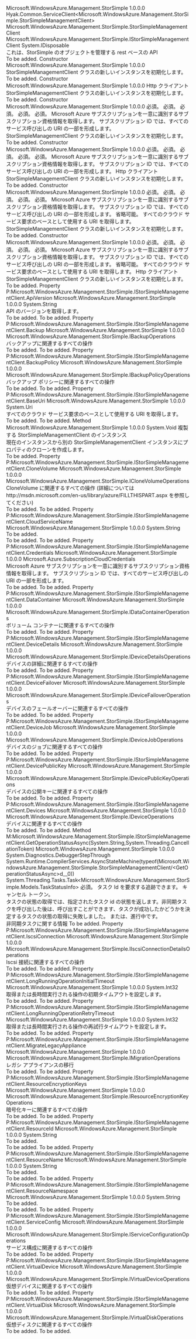 <Type Name="StorSimpleManagementClient" FullName="Microsoft.WindowsAzure.Management.StorSimple.StorSimpleManagementClient">
  <TypeSignature Language="C#" Value="public class StorSimpleManagementClient : Hyak.Common.ServiceClient&lt;Microsoft.WindowsAzure.Management.StorSimple.StorSimpleManagementClient&gt;, IDisposable, Microsoft.WindowsAzure.Management.StorSimple.IStorSimpleManagementClient" />
  <TypeSignature Language="ILAsm" Value=".class public auto ansi beforefieldinit StorSimpleManagementClient extends Hyak.Common.ServiceClient`1&lt;class Microsoft.WindowsAzure.Management.StorSimple.StorSimpleManagementClient&gt; implements class Microsoft.WindowsAzure.Management.StorSimple.IStorSimpleManagementClient, class System.IDisposable" />
  <TypeSignature Language="DocId" Value="T:Microsoft.WindowsAzure.Management.StorSimple.StorSimpleManagementClient" />
  <TypeSignature Language="VB.NET" Value="Public Class StorSimpleManagementClient&#xA;Inherits ServiceClient(Of StorSimpleManagementClient)&#xA;Implements IDisposable, IStorSimpleManagementClient" />
  <TypeSignature Language="F#" Value="type StorSimpleManagementClient = class&#xA;    inherit ServiceClient&lt;StorSimpleManagementClient&gt;&#xA;    interface IStorSimpleManagementClient&#xA;    interface IDisposable" />
  <AssemblyInfo>
    <AssemblyName>Microsoft.WindowsAzure.Management.StorSimple</AssemblyName>
    <AssemblyVersion>1.0.0.0</AssemblyVersion>
  </AssemblyInfo>
  <Base>
    <BaseTypeName>Hyak.Common.ServiceClient&lt;Microsoft.WindowsAzure.Management.StorSimple.StorSimpleManagementClient&gt;</BaseTypeName>
    <BaseTypeArguments>
      <BaseTypeArgument TypeParamName="!0">Microsoft.WindowsAzure.Management.StorSimple.StorSimpleManagementClient</BaseTypeArgument>
    </BaseTypeArguments>
  </Base>
  <Interfaces>
    <Interface>
      <InterfaceName>Microsoft.WindowsAzure.Management.StorSimple.IStorSimpleManagementClient</InterfaceName>
    </Interface>
    <Interface>
      <InterfaceName>System.IDisposable</InterfaceName>
    </Interface>
  </Interfaces>
  <Docs>
    <summary>
            これは、StorSimple のオブジェクトを管理する rest ベースの API
            </summary>
    <remarks>To be added.</remarks>
  </Docs>
  <Members>
    <Member MemberName=".ctor">
      <MemberSignature Language="C#" Value="public StorSimpleManagementClient ();" />
      <MemberSignature Language="ILAsm" Value=".method public hidebysig specialname rtspecialname instance void .ctor() cil managed" />
      <MemberSignature Language="DocId" Value="M:Microsoft.WindowsAzure.Management.StorSimple.StorSimpleManagementClient.#ctor" />
      <MemberSignature Language="VB.NET" Value="Public Sub New ()" />
      <MemberType>Constructor</MemberType>
      <AssemblyInfo>
        <AssemblyName>Microsoft.WindowsAzure.Management.StorSimple</AssemblyName>
        <AssemblyVersion>1.0.0.0</AssemblyVersion>
      </AssemblyInfo>
      <Parameters />
      <Docs>
        <summary>
            StorSimpleManagementClient クラスの新しいインスタンスを初期化します。
            </summary>
        <remarks>To be added.</remarks>
      </Docs>
    </Member>
    <Member MemberName=".ctor">
      <MemberSignature Language="C#" Value="public StorSimpleManagementClient (System.Net.Http.HttpClient httpClient);" />
      <MemberSignature Language="ILAsm" Value=".method public hidebysig specialname rtspecialname instance void .ctor(class System.Net.Http.HttpClient httpClient) cil managed" />
      <MemberSignature Language="DocId" Value="M:Microsoft.WindowsAzure.Management.StorSimple.StorSimpleManagementClient.#ctor(System.Net.Http.HttpClient)" />
      <MemberSignature Language="F#" Value="new Microsoft.WindowsAzure.Management.StorSimple.StorSimpleManagementClient : System.Net.Http.HttpClient -&gt; Microsoft.WindowsAzure.Management.StorSimple.StorSimpleManagementClient" Usage="new Microsoft.WindowsAzure.Management.StorSimple.StorSimpleManagementClient httpClient" />
      <MemberType>Constructor</MemberType>
      <AssemblyInfo>
        <AssemblyName>Microsoft.WindowsAzure.Management.StorSimple</AssemblyName>
        <AssemblyVersion>1.0.0.0</AssemblyVersion>
      </AssemblyInfo>
      <Parameters>
        <Parameter Name="httpClient" Type="System.Net.Http.HttpClient" />
      </Parameters>
      <Docs>
        <param name="httpClient">
            Http クライアント
            </param>
        <summary>
            StorSimpleManagementClient クラスの新しいインスタンスを初期化します。
            </summary>
        <remarks>To be added.</remarks>
      </Docs>
    </Member>
    <Member MemberName=".ctor">
      <MemberSignature Language="C#" Value="public StorSimpleManagementClient (string cloudServiceName, string resourceName, string resourceId, string resourceNamespace, Microsoft.Azure.SubscriptionCloudCredentials credentials);" />
      <MemberSignature Language="ILAsm" Value=".method public hidebysig specialname rtspecialname instance void .ctor(string cloudServiceName, string resourceName, string resourceId, string resourceNamespace, class Microsoft.Azure.SubscriptionCloudCredentials credentials) cil managed" />
      <MemberSignature Language="DocId" Value="M:Microsoft.WindowsAzure.Management.StorSimple.StorSimpleManagementClient.#ctor(System.String,System.String,System.String,System.String,Microsoft.Azure.SubscriptionCloudCredentials)" />
      <MemberSignature Language="VB.NET" Value="Public Sub New (cloudServiceName As String, resourceName As String, resourceId As String, resourceNamespace As String, credentials As SubscriptionCloudCredentials)" />
      <MemberSignature Language="F#" Value="new Microsoft.WindowsAzure.Management.StorSimple.StorSimpleManagementClient : string * string * string * string * Microsoft.Azure.SubscriptionCloudCredentials -&gt; Microsoft.WindowsAzure.Management.StorSimple.StorSimpleManagementClient" Usage="new Microsoft.WindowsAzure.Management.StorSimple.StorSimpleManagementClient (cloudServiceName, resourceName, resourceId, resourceNamespace, credentials)" />
      <MemberType>Constructor</MemberType>
      <AssemblyInfo>
        <AssemblyName>Microsoft.WindowsAzure.Management.StorSimple</AssemblyName>
        <AssemblyVersion>1.0.0.0</AssemblyVersion>
      </AssemblyInfo>
      <Parameters>
        <Parameter Name="cloudServiceName" Type="System.String" />
        <Parameter Name="resourceName" Type="System.String" />
        <Parameter Name="resourceId" Type="System.String" />
        <Parameter Name="resourceNamespace" Type="System.String" />
        <Parameter Name="credentials" Type="Microsoft.Azure.SubscriptionCloudCredentials" />
      </Parameters>
      <Docs>
        <param name="cloudServiceName">
            必須。
            </param>
        <param name="resourceName">
            必須。
            </param>
        <param name="resourceId">
            必須。
            </param>
        <param name="resourceNamespace">
            必須。
            </param>
        <param name="credentials">
            必須。 Microsoft Azure サブスクリプションを一意に識別するサブスクリプション資格情報を取得します。 サブスクリプション ID では、すべてのサービス呼び出しの URI の一部を形成します。
            </param>
        <summary>
            StorSimpleManagementClient クラスの新しいインスタンスを初期化します。
            </summary>
        <remarks>To be added.</remarks>
      </Docs>
    </Member>
    <Member MemberName=".ctor">
      <MemberSignature Language="C#" Value="public StorSimpleManagementClient (string cloudServiceName, string resourceName, string resourceId, string resourceNamespace, Microsoft.Azure.SubscriptionCloudCredentials credentials, System.Net.Http.HttpClient httpClient);" />
      <MemberSignature Language="ILAsm" Value=".method public hidebysig specialname rtspecialname instance void .ctor(string cloudServiceName, string resourceName, string resourceId, string resourceNamespace, class Microsoft.Azure.SubscriptionCloudCredentials credentials, class System.Net.Http.HttpClient httpClient) cil managed" />
      <MemberSignature Language="DocId" Value="M:Microsoft.WindowsAzure.Management.StorSimple.StorSimpleManagementClient.#ctor(System.String,System.String,System.String,System.String,Microsoft.Azure.SubscriptionCloudCredentials,System.Net.Http.HttpClient)" />
      <MemberSignature Language="F#" Value="new Microsoft.WindowsAzure.Management.StorSimple.StorSimpleManagementClient : string * string * string * string * Microsoft.Azure.SubscriptionCloudCredentials * System.Net.Http.HttpClient -&gt; Microsoft.WindowsAzure.Management.StorSimple.StorSimpleManagementClient" Usage="new Microsoft.WindowsAzure.Management.StorSimple.StorSimpleManagementClient (cloudServiceName, resourceName, resourceId, resourceNamespace, credentials, httpClient)" />
      <MemberType>Constructor</MemberType>
      <AssemblyInfo>
        <AssemblyName>Microsoft.WindowsAzure.Management.StorSimple</AssemblyName>
        <AssemblyVersion>1.0.0.0</AssemblyVersion>
      </AssemblyInfo>
      <Parameters>
        <Parameter Name="cloudServiceName" Type="System.String" />
        <Parameter Name="resourceName" Type="System.String" />
        <Parameter Name="resourceId" Type="System.String" />
        <Parameter Name="resourceNamespace" Type="System.String" />
        <Parameter Name="credentials" Type="Microsoft.Azure.SubscriptionCloudCredentials" />
        <Parameter Name="httpClient" Type="System.Net.Http.HttpClient" />
      </Parameters>
      <Docs>
        <param name="cloudServiceName">
            必須。
            </param>
        <param name="resourceName">
            必須。
            </param>
        <param name="resourceId">
            必須。
            </param>
        <param name="resourceNamespace">
            必須。
            </param>
        <param name="credentials">
            必須。 Microsoft Azure サブスクリプションを一意に識別するサブスクリプション資格情報を取得します。 サブスクリプション ID では、すべてのサービス呼び出しの URI の一部を形成します。
            </param>
        <param name="httpClient">
            Http クライアント
            </param>
        <summary>
            StorSimpleManagementClient クラスの新しいインスタンスを初期化します。
            </summary>
        <remarks>To be added.</remarks>
      </Docs>
    </Member>
    <Member MemberName=".ctor">
      <MemberSignature Language="C#" Value="public StorSimpleManagementClient (string cloudServiceName, string resourceName, string resourceId, string resourceNamespace, Microsoft.Azure.SubscriptionCloudCredentials credentials, Uri baseUri);" />
      <MemberSignature Language="ILAsm" Value=".method public hidebysig specialname rtspecialname instance void .ctor(string cloudServiceName, string resourceName, string resourceId, string resourceNamespace, class Microsoft.Azure.SubscriptionCloudCredentials credentials, class System.Uri baseUri) cil managed" />
      <MemberSignature Language="DocId" Value="M:Microsoft.WindowsAzure.Management.StorSimple.StorSimpleManagementClient.#ctor(System.String,System.String,System.String,System.String,Microsoft.Azure.SubscriptionCloudCredentials,System.Uri)" />
      <MemberSignature Language="VB.NET" Value="Public Sub New (cloudServiceName As String, resourceName As String, resourceId As String, resourceNamespace As String, credentials As SubscriptionCloudCredentials, baseUri As Uri)" />
      <MemberSignature Language="F#" Value="new Microsoft.WindowsAzure.Management.StorSimple.StorSimpleManagementClient : string * string * string * string * Microsoft.Azure.SubscriptionCloudCredentials * Uri -&gt; Microsoft.WindowsAzure.Management.StorSimple.StorSimpleManagementClient" Usage="new Microsoft.WindowsAzure.Management.StorSimple.StorSimpleManagementClient (cloudServiceName, resourceName, resourceId, resourceNamespace, credentials, baseUri)" />
      <MemberType>Constructor</MemberType>
      <AssemblyInfo>
        <AssemblyName>Microsoft.WindowsAzure.Management.StorSimple</AssemblyName>
        <AssemblyVersion>1.0.0.0</AssemblyVersion>
      </AssemblyInfo>
      <Parameters>
        <Parameter Name="cloudServiceName" Type="System.String" />
        <Parameter Name="resourceName" Type="System.String" />
        <Parameter Name="resourceId" Type="System.String" />
        <Parameter Name="resourceNamespace" Type="System.String" />
        <Parameter Name="credentials" Type="Microsoft.Azure.SubscriptionCloudCredentials" />
        <Parameter Name="baseUri" Type="System.Uri" />
      </Parameters>
      <Docs>
        <param name="cloudServiceName">
            必須。
            </param>
        <param name="resourceName">
            必須。
            </param>
        <param name="resourceId">
            必須。
            </param>
        <param name="resourceNamespace">
            必須。
            </param>
        <param name="credentials">
            必須。 Microsoft Azure サブスクリプションを一意に識別するサブスクリプション資格情報を取得します。 サブスクリプション ID では、すべてのサービス呼び出しの URI の一部を形成します。
            </param>
        <param name="baseUri">
            省略可能。 すべてのクラウド サービス要求のベースとして使用する URI を取得します。
            </param>
        <summary>
            StorSimpleManagementClient クラスの新しいインスタンスを初期化します。
            </summary>
        <remarks>To be added.</remarks>
      </Docs>
    </Member>
    <Member MemberName=".ctor">
      <MemberSignature Language="C#" Value="public StorSimpleManagementClient (string cloudServiceName, string resourceName, string resourceId, string resourceNamespace, Microsoft.Azure.SubscriptionCloudCredentials credentials, Uri baseUri, System.Net.Http.HttpClient httpClient);" />
      <MemberSignature Language="ILAsm" Value=".method public hidebysig specialname rtspecialname instance void .ctor(string cloudServiceName, string resourceName, string resourceId, string resourceNamespace, class Microsoft.Azure.SubscriptionCloudCredentials credentials, class System.Uri baseUri, class System.Net.Http.HttpClient httpClient) cil managed" />
      <MemberSignature Language="DocId" Value="M:Microsoft.WindowsAzure.Management.StorSimple.StorSimpleManagementClient.#ctor(System.String,System.String,System.String,System.String,Microsoft.Azure.SubscriptionCloudCredentials,System.Uri,System.Net.Http.HttpClient)" />
      <MemberSignature Language="F#" Value="new Microsoft.WindowsAzure.Management.StorSimple.StorSimpleManagementClient : string * string * string * string * Microsoft.Azure.SubscriptionCloudCredentials * Uri * System.Net.Http.HttpClient -&gt; Microsoft.WindowsAzure.Management.StorSimple.StorSimpleManagementClient" Usage="new Microsoft.WindowsAzure.Management.StorSimple.StorSimpleManagementClient (cloudServiceName, resourceName, resourceId, resourceNamespace, credentials, baseUri, httpClient)" />
      <MemberType>Constructor</MemberType>
      <AssemblyInfo>
        <AssemblyName>Microsoft.WindowsAzure.Management.StorSimple</AssemblyName>
        <AssemblyVersion>1.0.0.0</AssemblyVersion>
      </AssemblyInfo>
      <Parameters>
        <Parameter Name="cloudServiceName" Type="System.String" />
        <Parameter Name="resourceName" Type="System.String" />
        <Parameter Name="resourceId" Type="System.String" />
        <Parameter Name="resourceNamespace" Type="System.String" />
        <Parameter Name="credentials" Type="Microsoft.Azure.SubscriptionCloudCredentials" />
        <Parameter Name="baseUri" Type="System.Uri" />
        <Parameter Name="httpClient" Type="System.Net.Http.HttpClient" />
      </Parameters>
      <Docs>
        <param name="cloudServiceName">
            必須。
            </param>
        <param name="resourceName">
            必須。
            </param>
        <param name="resourceId">
            必須。
            </param>
        <param name="resourceNamespace">
            必須。
            </param>
        <param name="credentials">
            必須。 Microsoft Azure サブスクリプションを一意に識別するサブスクリプション資格情報を取得します。 サブスクリプション ID では、すべてのサービス呼び出しの URI の一部を形成します。
            </param>
        <param name="baseUri">
            省略可能。 すべてのクラウド サービス要求のベースとして使用する URI を取得します。
            </param>
        <param name="httpClient">
            Http クライアント
            </param>
        <summary>
            StorSimpleManagementClient クラスの新しいインスタンスを初期化します。
            </summary>
        <remarks>To be added.</remarks>
      </Docs>
    </Member>
    <Member MemberName="ApiVersion">
      <MemberSignature Language="C#" Value="public string ApiVersion { get; }" />
      <MemberSignature Language="ILAsm" Value=".property instance string ApiVersion" />
      <MemberSignature Language="DocId" Value="P:Microsoft.WindowsAzure.Management.StorSimple.StorSimpleManagementClient.ApiVersion" />
      <MemberSignature Language="VB.NET" Value="Public ReadOnly Property ApiVersion As String" />
      <MemberSignature Language="F#" Value="member this.ApiVersion : string" Usage="Microsoft.WindowsAzure.Management.StorSimple.StorSimpleManagementClient.ApiVersion" />
      <MemberType>Property</MemberType>
      <Implements>
        <InterfaceMember>P:Microsoft.WindowsAzure.Management.StorSimple.IStorSimpleManagementClient.ApiVersion</InterfaceMember>
      </Implements>
      <AssemblyInfo>
        <AssemblyName>Microsoft.WindowsAzure.Management.StorSimple</AssemblyName>
        <AssemblyVersion>1.0.0.0</AssemblyVersion>
      </AssemblyInfo>
      <ReturnValue>
        <ReturnType>System.String</ReturnType>
      </ReturnValue>
      <Docs>
        <summary>
            API のバージョンを取得します。
            </summary>
        <value>To be added.</value>
        <remarks>To be added.</remarks>
      </Docs>
    </Member>
    <Member MemberName="Backup">
      <MemberSignature Language="C#" Value="public virtual Microsoft.WindowsAzure.Management.StorSimple.IBackupOperations Backup { get; }" />
      <MemberSignature Language="ILAsm" Value=".property instance class Microsoft.WindowsAzure.Management.StorSimple.IBackupOperations Backup" />
      <MemberSignature Language="DocId" Value="P:Microsoft.WindowsAzure.Management.StorSimple.StorSimpleManagementClient.Backup" />
      <MemberSignature Language="VB.NET" Value="Public Overridable ReadOnly Property Backup As IBackupOperations" />
      <MemberSignature Language="F#" Value="member this.Backup : Microsoft.WindowsAzure.Management.StorSimple.IBackupOperations" Usage="Microsoft.WindowsAzure.Management.StorSimple.StorSimpleManagementClient.Backup" />
      <MemberType>Property</MemberType>
      <Implements>
        <InterfaceMember>P:Microsoft.WindowsAzure.Management.StorSimple.IStorSimpleManagementClient.Backup</InterfaceMember>
      </Implements>
      <AssemblyInfo>
        <AssemblyName>Microsoft.WindowsAzure.Management.StorSimple</AssemblyName>
        <AssemblyVersion>1.0.0.0</AssemblyVersion>
      </AssemblyInfo>
      <ReturnValue>
        <ReturnType>Microsoft.WindowsAzure.Management.StorSimple.IBackupOperations</ReturnType>
      </ReturnValue>
      <Docs>
        <summary>
            バックアップに関連するすべての操作
            </summary>
        <value>To be added.</value>
        <remarks>To be added.</remarks>
      </Docs>
    </Member>
    <Member MemberName="BackupPolicy">
      <MemberSignature Language="C#" Value="public virtual Microsoft.WindowsAzure.Management.StorSimple.IBackupPolicyOperations BackupPolicy { get; }" />
      <MemberSignature Language="ILAsm" Value=".property instance class Microsoft.WindowsAzure.Management.StorSimple.IBackupPolicyOperations BackupPolicy" />
      <MemberSignature Language="DocId" Value="P:Microsoft.WindowsAzure.Management.StorSimple.StorSimpleManagementClient.BackupPolicy" />
      <MemberSignature Language="VB.NET" Value="Public Overridable ReadOnly Property BackupPolicy As IBackupPolicyOperations" />
      <MemberSignature Language="F#" Value="member this.BackupPolicy : Microsoft.WindowsAzure.Management.StorSimple.IBackupPolicyOperations" Usage="Microsoft.WindowsAzure.Management.StorSimple.StorSimpleManagementClient.BackupPolicy" />
      <MemberType>Property</MemberType>
      <Implements>
        <InterfaceMember>P:Microsoft.WindowsAzure.Management.StorSimple.IStorSimpleManagementClient.BackupPolicy</InterfaceMember>
      </Implements>
      <AssemblyInfo>
        <AssemblyName>Microsoft.WindowsAzure.Management.StorSimple</AssemblyName>
        <AssemblyVersion>1.0.0.0</AssemblyVersion>
      </AssemblyInfo>
      <ReturnValue>
        <ReturnType>Microsoft.WindowsAzure.Management.StorSimple.IBackupPolicyOperations</ReturnType>
      </ReturnValue>
      <Docs>
        <summary>
            バックアップ ポリシーに関連するすべての操作
            </summary>
        <value>To be added.</value>
        <remarks>To be added.</remarks>
      </Docs>
    </Member>
    <Member MemberName="BaseUri">
      <MemberSignature Language="C#" Value="public Uri BaseUri { get; }" />
      <MemberSignature Language="ILAsm" Value=".property instance class System.Uri BaseUri" />
      <MemberSignature Language="DocId" Value="P:Microsoft.WindowsAzure.Management.StorSimple.StorSimpleManagementClient.BaseUri" />
      <MemberSignature Language="VB.NET" Value="Public ReadOnly Property BaseUri As Uri" />
      <MemberSignature Language="F#" Value="member this.BaseUri : Uri" Usage="Microsoft.WindowsAzure.Management.StorSimple.StorSimpleManagementClient.BaseUri" />
      <MemberType>Property</MemberType>
      <Implements>
        <InterfaceMember>P:Microsoft.WindowsAzure.Management.StorSimple.IStorSimpleManagementClient.BaseUri</InterfaceMember>
      </Implements>
      <AssemblyInfo>
        <AssemblyName>Microsoft.WindowsAzure.Management.StorSimple</AssemblyName>
        <AssemblyVersion>1.0.0.0</AssemblyVersion>
      </AssemblyInfo>
      <ReturnValue>
        <ReturnType>System.Uri</ReturnType>
      </ReturnValue>
      <Docs>
        <summary>
            すべてのクラウド サービス要求のベースとして使用する URI を取得します。
            </summary>
        <value>To be added.</value>
        <remarks>To be added.</remarks>
      </Docs>
    </Member>
    <Member MemberName="Clone">
      <MemberSignature Language="C#" Value="protected override void Clone (Hyak.Common.ServiceClient&lt;Microsoft.WindowsAzure.Management.StorSimple.StorSimpleManagementClient&gt; client);" />
      <MemberSignature Language="ILAsm" Value=".method familyhidebysig virtual instance void Clone(class Hyak.Common.ServiceClient`1&lt;class Microsoft.WindowsAzure.Management.StorSimple.StorSimpleManagementClient&gt; client) cil managed" />
      <MemberSignature Language="DocId" Value="M:Microsoft.WindowsAzure.Management.StorSimple.StorSimpleManagementClient.Clone(Hyak.Common.ServiceClient{Microsoft.WindowsAzure.Management.StorSimple.StorSimpleManagementClient})" />
      <MemberSignature Language="VB.NET" Value="Protected Overrides Sub Clone (client As ServiceClient(Of StorSimpleManagementClient))" />
      <MemberSignature Language="F#" Value="override this.Clone : Hyak.Common.ServiceClient&lt;Microsoft.WindowsAzure.Management.StorSimple.StorSimpleManagementClient&gt; -&gt; unit" Usage="storSimpleManagementClient.Clone client" />
      <MemberType>Method</MemberType>
      <AssemblyInfo>
        <AssemblyName>Microsoft.WindowsAzure.Management.StorSimple</AssemblyName>
        <AssemblyVersion>1.0.0.0</AssemblyVersion>
      </AssemblyInfo>
      <ReturnValue>
        <ReturnType>System.Void</ReturnType>
      </ReturnValue>
      <Parameters>
        <Parameter Name="client" Type="Hyak.Common.ServiceClient&lt;Microsoft.WindowsAzure.Management.StorSimple.StorSimpleManagementClient&gt;" />
      </Parameters>
      <Docs>
        <param name="client">
            複製する StorSimpleManagementClient のインスタンス
            </param>
        <summary>
            現在のインスタンスから別の StorSimpleManagementClient インスタンスにプロパティのクローンを作成します。
            </summary>
        <remarks>To be added.</remarks>
      </Docs>
    </Member>
    <Member MemberName="CloneVolume">
      <MemberSignature Language="C#" Value="public virtual Microsoft.WindowsAzure.Management.StorSimple.ICloneVolumeOperations CloneVolume { get; }" />
      <MemberSignature Language="ILAsm" Value=".property instance class Microsoft.WindowsAzure.Management.StorSimple.ICloneVolumeOperations CloneVolume" />
      <MemberSignature Language="DocId" Value="P:Microsoft.WindowsAzure.Management.StorSimple.StorSimpleManagementClient.CloneVolume" />
      <MemberSignature Language="VB.NET" Value="Public Overridable ReadOnly Property CloneVolume As ICloneVolumeOperations" />
      <MemberSignature Language="F#" Value="member this.CloneVolume : Microsoft.WindowsAzure.Management.StorSimple.ICloneVolumeOperations" Usage="Microsoft.WindowsAzure.Management.StorSimple.StorSimpleManagementClient.CloneVolume" />
      <MemberType>Property</MemberType>
      <Implements>
        <InterfaceMember>P:Microsoft.WindowsAzure.Management.StorSimple.IStorSimpleManagementClient.CloneVolume</InterfaceMember>
      </Implements>
      <AssemblyInfo>
        <AssemblyName>Microsoft.WindowsAzure.Management.StorSimple</AssemblyName>
        <AssemblyVersion>1.0.0.0</AssemblyVersion>
      </AssemblyInfo>
      <ReturnValue>
        <ReturnType>Microsoft.WindowsAzure.Management.StorSimple.ICloneVolumeOperations</ReturnType>
      </ReturnValue>
      <Docs>
        <summary>
            CloneVolume に関連するすべての操作 (詳細については http://msdn.microsoft.com/en-us/library/azure/FILLTHISPART.aspx を参照してください)
            </summary>
        <value>To be added.</value>
        <remarks>To be added.</remarks>
      </Docs>
    </Member>
    <Member MemberName="CloudServiceName">
      <MemberSignature Language="C#" Value="public string CloudServiceName { get; set; }" />
      <MemberSignature Language="ILAsm" Value=".property instance string CloudServiceName" />
      <MemberSignature Language="DocId" Value="P:Microsoft.WindowsAzure.Management.StorSimple.StorSimpleManagementClient.CloudServiceName" />
      <MemberSignature Language="VB.NET" Value="Public Property CloudServiceName As String" />
      <MemberSignature Language="F#" Value="member this.CloudServiceName : string with get, set" Usage="Microsoft.WindowsAzure.Management.StorSimple.StorSimpleManagementClient.CloudServiceName" />
      <MemberType>Property</MemberType>
      <Implements>
        <InterfaceMember>P:Microsoft.WindowsAzure.Management.StorSimple.IStorSimpleManagementClient.CloudServiceName</InterfaceMember>
      </Implements>
      <AssemblyInfo>
        <AssemblyName>Microsoft.WindowsAzure.Management.StorSimple</AssemblyName>
        <AssemblyVersion>1.0.0.0</AssemblyVersion>
      </AssemblyInfo>
      <ReturnValue>
        <ReturnType>System.String</ReturnType>
      </ReturnValue>
      <Docs>
        <summary>To be added.</summary>
        <value>To be added.</value>
        <remarks>To be added.</remarks>
      </Docs>
    </Member>
    <Member MemberName="Credentials">
      <MemberSignature Language="C#" Value="public Microsoft.Azure.SubscriptionCloudCredentials Credentials { get; }" />
      <MemberSignature Language="ILAsm" Value=".property instance class Microsoft.Azure.SubscriptionCloudCredentials Credentials" />
      <MemberSignature Language="DocId" Value="P:Microsoft.WindowsAzure.Management.StorSimple.StorSimpleManagementClient.Credentials" />
      <MemberSignature Language="VB.NET" Value="Public ReadOnly Property Credentials As SubscriptionCloudCredentials" />
      <MemberSignature Language="F#" Value="member this.Credentials : Microsoft.Azure.SubscriptionCloudCredentials" Usage="Microsoft.WindowsAzure.Management.StorSimple.StorSimpleManagementClient.Credentials" />
      <MemberType>Property</MemberType>
      <Implements>
        <InterfaceMember>P:Microsoft.WindowsAzure.Management.StorSimple.IStorSimpleManagementClient.Credentials</InterfaceMember>
      </Implements>
      <AssemblyInfo>
        <AssemblyName>Microsoft.WindowsAzure.Management.StorSimple</AssemblyName>
        <AssemblyVersion>1.0.0.0</AssemblyVersion>
      </AssemblyInfo>
      <ReturnValue>
        <ReturnType>Microsoft.Azure.SubscriptionCloudCredentials</ReturnType>
      </ReturnValue>
      <Docs>
        <summary>
            Microsoft Azure サブスクリプションを一意に識別するサブスクリプション資格情報を取得します。 サブスクリプション ID では、すべてのサービス呼び出しの URI の一部を形成します。
            </summary>
        <value>To be added.</value>
        <remarks>To be added.</remarks>
      </Docs>
    </Member>
    <Member MemberName="DataContainer">
      <MemberSignature Language="C#" Value="public virtual Microsoft.WindowsAzure.Management.StorSimple.IDataContainerOperations DataContainer { get; }" />
      <MemberSignature Language="ILAsm" Value=".property instance class Microsoft.WindowsAzure.Management.StorSimple.IDataContainerOperations DataContainer" />
      <MemberSignature Language="DocId" Value="P:Microsoft.WindowsAzure.Management.StorSimple.StorSimpleManagementClient.DataContainer" />
      <MemberSignature Language="VB.NET" Value="Public Overridable ReadOnly Property DataContainer As IDataContainerOperations" />
      <MemberSignature Language="F#" Value="member this.DataContainer : Microsoft.WindowsAzure.Management.StorSimple.IDataContainerOperations" Usage="Microsoft.WindowsAzure.Management.StorSimple.StorSimpleManagementClient.DataContainer" />
      <MemberType>Property</MemberType>
      <Implements>
        <InterfaceMember>P:Microsoft.WindowsAzure.Management.StorSimple.IStorSimpleManagementClient.DataContainer</InterfaceMember>
      </Implements>
      <AssemblyInfo>
        <AssemblyName>Microsoft.WindowsAzure.Management.StorSimple</AssemblyName>
        <AssemblyVersion>1.0.0.0</AssemblyVersion>
      </AssemblyInfo>
      <ReturnValue>
        <ReturnType>Microsoft.WindowsAzure.Management.StorSimple.IDataContainerOperations</ReturnType>
      </ReturnValue>
      <Docs>
        <summary>
            ボリューム コンテナーに関連するすべての操作
            </summary>
        <value>To be added.</value>
        <remarks>To be added.</remarks>
      </Docs>
    </Member>
    <Member MemberName="DeviceDetails">
      <MemberSignature Language="C#" Value="public virtual Microsoft.WindowsAzure.Management.StorSimple.IDeviceDetailsOperations DeviceDetails { get; }" />
      <MemberSignature Language="ILAsm" Value=".property instance class Microsoft.WindowsAzure.Management.StorSimple.IDeviceDetailsOperations DeviceDetails" />
      <MemberSignature Language="DocId" Value="P:Microsoft.WindowsAzure.Management.StorSimple.StorSimpleManagementClient.DeviceDetails" />
      <MemberSignature Language="VB.NET" Value="Public Overridable ReadOnly Property DeviceDetails As IDeviceDetailsOperations" />
      <MemberSignature Language="F#" Value="member this.DeviceDetails : Microsoft.WindowsAzure.Management.StorSimple.IDeviceDetailsOperations" Usage="Microsoft.WindowsAzure.Management.StorSimple.StorSimpleManagementClient.DeviceDetails" />
      <MemberType>Property</MemberType>
      <Implements>
        <InterfaceMember>P:Microsoft.WindowsAzure.Management.StorSimple.IStorSimpleManagementClient.DeviceDetails</InterfaceMember>
      </Implements>
      <AssemblyInfo>
        <AssemblyName>Microsoft.WindowsAzure.Management.StorSimple</AssemblyName>
        <AssemblyVersion>1.0.0.0</AssemblyVersion>
      </AssemblyInfo>
      <ReturnValue>
        <ReturnType>Microsoft.WindowsAzure.Management.StorSimple.IDeviceDetailsOperations</ReturnType>
      </ReturnValue>
      <Docs>
        <summary>
            デバイスの詳細に関連するすべての操作
            </summary>
        <value>To be added.</value>
        <remarks>To be added.</remarks>
      </Docs>
    </Member>
    <Member MemberName="DeviceFailover">
      <MemberSignature Language="C#" Value="public virtual Microsoft.WindowsAzure.Management.StorSimple.IDeviceFailoverOperations DeviceFailover { get; }" />
      <MemberSignature Language="ILAsm" Value=".property instance class Microsoft.WindowsAzure.Management.StorSimple.IDeviceFailoverOperations DeviceFailover" />
      <MemberSignature Language="DocId" Value="P:Microsoft.WindowsAzure.Management.StorSimple.StorSimpleManagementClient.DeviceFailover" />
      <MemberSignature Language="VB.NET" Value="Public Overridable ReadOnly Property DeviceFailover As IDeviceFailoverOperations" />
      <MemberSignature Language="F#" Value="member this.DeviceFailover : Microsoft.WindowsAzure.Management.StorSimple.IDeviceFailoverOperations" Usage="Microsoft.WindowsAzure.Management.StorSimple.StorSimpleManagementClient.DeviceFailover" />
      <MemberType>Property</MemberType>
      <Implements>
        <InterfaceMember>P:Microsoft.WindowsAzure.Management.StorSimple.IStorSimpleManagementClient.DeviceFailover</InterfaceMember>
      </Implements>
      <AssemblyInfo>
        <AssemblyName>Microsoft.WindowsAzure.Management.StorSimple</AssemblyName>
        <AssemblyVersion>1.0.0.0</AssemblyVersion>
      </AssemblyInfo>
      <ReturnValue>
        <ReturnType>Microsoft.WindowsAzure.Management.StorSimple.IDeviceFailoverOperations</ReturnType>
      </ReturnValue>
      <Docs>
        <summary>
            デバイスのフェールオーバーに関連するすべての操作
            </summary>
        <value>To be added.</value>
        <remarks>To be added.</remarks>
      </Docs>
    </Member>
    <Member MemberName="DeviceJob">
      <MemberSignature Language="C#" Value="public virtual Microsoft.WindowsAzure.Management.StorSimple.IDeviceJobOperations DeviceJob { get; }" />
      <MemberSignature Language="ILAsm" Value=".property instance class Microsoft.WindowsAzure.Management.StorSimple.IDeviceJobOperations DeviceJob" />
      <MemberSignature Language="DocId" Value="P:Microsoft.WindowsAzure.Management.StorSimple.StorSimpleManagementClient.DeviceJob" />
      <MemberSignature Language="VB.NET" Value="Public Overridable ReadOnly Property DeviceJob As IDeviceJobOperations" />
      <MemberSignature Language="F#" Value="member this.DeviceJob : Microsoft.WindowsAzure.Management.StorSimple.IDeviceJobOperations" Usage="Microsoft.WindowsAzure.Management.StorSimple.StorSimpleManagementClient.DeviceJob" />
      <MemberType>Property</MemberType>
      <Implements>
        <InterfaceMember>P:Microsoft.WindowsAzure.Management.StorSimple.IStorSimpleManagementClient.DeviceJob</InterfaceMember>
      </Implements>
      <AssemblyInfo>
        <AssemblyName>Microsoft.WindowsAzure.Management.StorSimple</AssemblyName>
        <AssemblyVersion>1.0.0.0</AssemblyVersion>
      </AssemblyInfo>
      <ReturnValue>
        <ReturnType>Microsoft.WindowsAzure.Management.StorSimple.IDeviceJobOperations</ReturnType>
      </ReturnValue>
      <Docs>
        <summary>
            デバイスのジョブに関連するすべての操作
            </summary>
        <value>To be added.</value>
        <remarks>To be added.</remarks>
      </Docs>
    </Member>
    <Member MemberName="DevicePublicKey">
      <MemberSignature Language="C#" Value="public virtual Microsoft.WindowsAzure.Management.StorSimple.IDevicePublicKeyOperations DevicePublicKey { get; }" />
      <MemberSignature Language="ILAsm" Value=".property instance class Microsoft.WindowsAzure.Management.StorSimple.IDevicePublicKeyOperations DevicePublicKey" />
      <MemberSignature Language="DocId" Value="P:Microsoft.WindowsAzure.Management.StorSimple.StorSimpleManagementClient.DevicePublicKey" />
      <MemberSignature Language="VB.NET" Value="Public Overridable ReadOnly Property DevicePublicKey As IDevicePublicKeyOperations" />
      <MemberSignature Language="F#" Value="member this.DevicePublicKey : Microsoft.WindowsAzure.Management.StorSimple.IDevicePublicKeyOperations" Usage="Microsoft.WindowsAzure.Management.StorSimple.StorSimpleManagementClient.DevicePublicKey" />
      <MemberType>Property</MemberType>
      <Implements>
        <InterfaceMember>P:Microsoft.WindowsAzure.Management.StorSimple.IStorSimpleManagementClient.DevicePublicKey</InterfaceMember>
      </Implements>
      <AssemblyInfo>
        <AssemblyName>Microsoft.WindowsAzure.Management.StorSimple</AssemblyName>
        <AssemblyVersion>1.0.0.0</AssemblyVersion>
      </AssemblyInfo>
      <ReturnValue>
        <ReturnType>Microsoft.WindowsAzure.Management.StorSimple.IDevicePublicKeyOperations</ReturnType>
      </ReturnValue>
      <Docs>
        <summary>
            デバイスの公開キーに関連するすべての操作
            </summary>
        <value>To be added.</value>
        <remarks>To be added.</remarks>
      </Docs>
    </Member>
    <Member MemberName="Devices">
      <MemberSignature Language="C#" Value="public virtual Microsoft.WindowsAzure.Management.StorSimple.IDeviceOperations Devices { get; }" />
      <MemberSignature Language="ILAsm" Value=".property instance class Microsoft.WindowsAzure.Management.StorSimple.IDeviceOperations Devices" />
      <MemberSignature Language="DocId" Value="P:Microsoft.WindowsAzure.Management.StorSimple.StorSimpleManagementClient.Devices" />
      <MemberSignature Language="VB.NET" Value="Public Overridable ReadOnly Property Devices As IDeviceOperations" />
      <MemberSignature Language="F#" Value="member this.Devices : Microsoft.WindowsAzure.Management.StorSimple.IDeviceOperations" Usage="Microsoft.WindowsAzure.Management.StorSimple.StorSimpleManagementClient.Devices" />
      <MemberType>Property</MemberType>
      <Implements>
        <InterfaceMember>P:Microsoft.WindowsAzure.Management.StorSimple.IStorSimpleManagementClient.Devices</InterfaceMember>
      </Implements>
      <AssemblyInfo>
        <AssemblyName>Microsoft.WindowsAzure.Management.StorSimple</AssemblyName>
        <AssemblyVersion>1.0.0.0</AssemblyVersion>
      </AssemblyInfo>
      <ReturnValue>
        <ReturnType>Microsoft.WindowsAzure.Management.StorSimple.IDeviceOperations</ReturnType>
      </ReturnValue>
      <Docs>
        <summary>
            デバイスに関連するすべての操作
            </summary>
        <value>To be added.</value>
        <remarks>To be added.</remarks>
      </Docs>
    </Member>
    <Member MemberName="GetOperationStatusAsync">
      <MemberSignature Language="C#" Value="public System.Threading.Tasks.Task&lt;Microsoft.WindowsAzure.Management.StorSimple.Models.TaskStatusInfo&gt; GetOperationStatusAsync (string taskId, System.Threading.CancellationToken cancellationToken);" />
      <MemberSignature Language="ILAsm" Value=".method public hidebysig newslot virtual instance class System.Threading.Tasks.Task`1&lt;class Microsoft.WindowsAzure.Management.StorSimple.Models.TaskStatusInfo&gt; GetOperationStatusAsync(string taskId, valuetype System.Threading.CancellationToken cancellationToken) cil managed" />
      <MemberSignature Language="DocId" Value="M:Microsoft.WindowsAzure.Management.StorSimple.StorSimpleManagementClient.GetOperationStatusAsync(System.String,System.Threading.CancellationToken)" />
      <MemberSignature Language="F#" Value="abstract member GetOperationStatusAsync : string * System.Threading.CancellationToken -&gt; System.Threading.Tasks.Task&lt;Microsoft.WindowsAzure.Management.StorSimple.Models.TaskStatusInfo&gt;&#xA;override this.GetOperationStatusAsync : string * System.Threading.CancellationToken -&gt; System.Threading.Tasks.Task&lt;Microsoft.WindowsAzure.Management.StorSimple.Models.TaskStatusInfo&gt;" Usage="storSimpleManagementClient.GetOperationStatusAsync (taskId, cancellationToken)" />
      <MemberType>Method</MemberType>
      <Implements>
        <InterfaceMember>M:Microsoft.WindowsAzure.Management.StorSimple.IStorSimpleManagementClient.GetOperationStatusAsync(System.String,System.Threading.CancellationToken)</InterfaceMember>
      </Implements>
      <AssemblyInfo>
        <AssemblyName>Microsoft.WindowsAzure.Management.StorSimple</AssemblyName>
        <AssemblyVersion>1.0.0.0</AssemblyVersion>
      </AssemblyInfo>
      <Attributes>
        <Attribute>
          <AttributeName>System.Diagnostics.DebuggerStepThrough</AttributeName>
        </Attribute>
        <Attribute>
          <AttributeName>System.Runtime.CompilerServices.AsyncStateMachine(typeof(Microsoft.WindowsAzure.Management.StorSimple.StorSimpleManagementClient/&lt;GetOperationStatusAsync&gt;d__0))</AttributeName>
        </Attribute>
      </Attributes>
      <ReturnValue>
        <ReturnType>System.Threading.Tasks.Task&lt;Microsoft.WindowsAzure.Management.StorSimple.Models.TaskStatusInfo&gt;</ReturnType>
      </ReturnValue>
      <Parameters>
        <Parameter Name="taskId" Type="System.String" />
        <Parameter Name="cancellationToken" Type="System.Threading.CancellationToken" />
      </Parameters>
      <Docs>
        <param name="taskId">
            必須。 タスク Id を要求する追跡できます。
            </param>
        <param name="cancellationToken">
            キャンセル トークン。
            </param>
        <summary>
            タスクの状態の取得では、指定されたタスク id の状態を返します。非同期タスクを呼び出した後は、呼び出すことができます、タスクが成功したかどうかを決定するタスクの状態の取得に失敗しました。 または、進行中です。
            </summary>
        <returns>
            非同期タスクに関する情報
            </returns>
        <remarks>To be added.</remarks>
      </Docs>
    </Member>
    <Member MemberName="IscsiConnection">
      <MemberSignature Language="C#" Value="public virtual Microsoft.WindowsAzure.Management.StorSimple.IIscsiConnectionDetailsOperations IscsiConnection { get; }" />
      <MemberSignature Language="ILAsm" Value=".property instance class Microsoft.WindowsAzure.Management.StorSimple.IIscsiConnectionDetailsOperations IscsiConnection" />
      <MemberSignature Language="DocId" Value="P:Microsoft.WindowsAzure.Management.StorSimple.StorSimpleManagementClient.IscsiConnection" />
      <MemberSignature Language="VB.NET" Value="Public Overridable ReadOnly Property IscsiConnection As IIscsiConnectionDetailsOperations" />
      <MemberSignature Language="F#" Value="member this.IscsiConnection : Microsoft.WindowsAzure.Management.StorSimple.IIscsiConnectionDetailsOperations" Usage="Microsoft.WindowsAzure.Management.StorSimple.StorSimpleManagementClient.IscsiConnection" />
      <MemberType>Property</MemberType>
      <Implements>
        <InterfaceMember>P:Microsoft.WindowsAzure.Management.StorSimple.IStorSimpleManagementClient.IscsiConnection</InterfaceMember>
      </Implements>
      <AssemblyInfo>
        <AssemblyName>Microsoft.WindowsAzure.Management.StorSimple</AssemblyName>
        <AssemblyVersion>1.0.0.0</AssemblyVersion>
      </AssemblyInfo>
      <ReturnValue>
        <ReturnType>Microsoft.WindowsAzure.Management.StorSimple.IIscsiConnectionDetailsOperations</ReturnType>
      </ReturnValue>
      <Docs>
        <summary>
            Iscsi 接続に関連するすべての操作
            </summary>
        <value>To be added.</value>
        <remarks>To be added.</remarks>
      </Docs>
    </Member>
    <Member MemberName="LongRunningOperationInitialTimeout">
      <MemberSignature Language="C#" Value="public int LongRunningOperationInitialTimeout { get; set; }" />
      <MemberSignature Language="ILAsm" Value=".property instance int32 LongRunningOperationInitialTimeout" />
      <MemberSignature Language="DocId" Value="P:Microsoft.WindowsAzure.Management.StorSimple.StorSimpleManagementClient.LongRunningOperationInitialTimeout" />
      <MemberSignature Language="VB.NET" Value="Public Property LongRunningOperationInitialTimeout As Integer" />
      <MemberSignature Language="F#" Value="member this.LongRunningOperationInitialTimeout : int with get, set" Usage="Microsoft.WindowsAzure.Management.StorSimple.StorSimpleManagementClient.LongRunningOperationInitialTimeout" />
      <MemberType>Property</MemberType>
      <Implements>
        <InterfaceMember>P:Microsoft.WindowsAzure.Management.StorSimple.IStorSimpleManagementClient.LongRunningOperationInitialTimeout</InterfaceMember>
      </Implements>
      <AssemblyInfo>
        <AssemblyName>Microsoft.WindowsAzure.Management.StorSimple</AssemblyName>
        <AssemblyVersion>1.0.0.0</AssemblyVersion>
      </AssemblyInfo>
      <ReturnValue>
        <ReturnType>System.Int32</ReturnType>
      </ReturnValue>
      <Docs>
        <summary>
            取得または長時間実行される操作の初期タイムアウトを設定します。
            </summary>
        <value>To be added.</value>
        <remarks>To be added.</remarks>
      </Docs>
    </Member>
    <Member MemberName="LongRunningOperationRetryTimeout">
      <MemberSignature Language="C#" Value="public int LongRunningOperationRetryTimeout { get; set; }" />
      <MemberSignature Language="ILAsm" Value=".property instance int32 LongRunningOperationRetryTimeout" />
      <MemberSignature Language="DocId" Value="P:Microsoft.WindowsAzure.Management.StorSimple.StorSimpleManagementClient.LongRunningOperationRetryTimeout" />
      <MemberSignature Language="VB.NET" Value="Public Property LongRunningOperationRetryTimeout As Integer" />
      <MemberSignature Language="F#" Value="member this.LongRunningOperationRetryTimeout : int with get, set" Usage="Microsoft.WindowsAzure.Management.StorSimple.StorSimpleManagementClient.LongRunningOperationRetryTimeout" />
      <MemberType>Property</MemberType>
      <Implements>
        <InterfaceMember>P:Microsoft.WindowsAzure.Management.StorSimple.IStorSimpleManagementClient.LongRunningOperationRetryTimeout</InterfaceMember>
      </Implements>
      <AssemblyInfo>
        <AssemblyName>Microsoft.WindowsAzure.Management.StorSimple</AssemblyName>
        <AssemblyVersion>1.0.0.0</AssemblyVersion>
      </AssemblyInfo>
      <ReturnValue>
        <ReturnType>System.Int32</ReturnType>
      </ReturnValue>
      <Docs>
        <summary>
            取得または長時間実行される操作の再試行タイムアウトを設定します。
            </summary>
        <value>To be added.</value>
        <remarks>To be added.</remarks>
      </Docs>
    </Member>
    <Member MemberName="MigrateLegacyAppliance">
      <MemberSignature Language="C#" Value="public virtual Microsoft.WindowsAzure.Management.StorSimple.IMigrationOperations MigrateLegacyAppliance { get; }" />
      <MemberSignature Language="ILAsm" Value=".property instance class Microsoft.WindowsAzure.Management.StorSimple.IMigrationOperations MigrateLegacyAppliance" />
      <MemberSignature Language="DocId" Value="P:Microsoft.WindowsAzure.Management.StorSimple.StorSimpleManagementClient.MigrateLegacyAppliance" />
      <MemberSignature Language="VB.NET" Value="Public Overridable ReadOnly Property MigrateLegacyAppliance As IMigrationOperations" />
      <MemberSignature Language="F#" Value="member this.MigrateLegacyAppliance : Microsoft.WindowsAzure.Management.StorSimple.IMigrationOperations" Usage="Microsoft.WindowsAzure.Management.StorSimple.StorSimpleManagementClient.MigrateLegacyAppliance" />
      <MemberType>Property</MemberType>
      <Implements>
        <InterfaceMember>P:Microsoft.WindowsAzure.Management.StorSimple.IStorSimpleManagementClient.MigrateLegacyAppliance</InterfaceMember>
      </Implements>
      <AssemblyInfo>
        <AssemblyName>Microsoft.WindowsAzure.Management.StorSimple</AssemblyName>
        <AssemblyVersion>1.0.0.0</AssemblyVersion>
      </AssemblyInfo>
      <ReturnValue>
        <ReturnType>Microsoft.WindowsAzure.Management.StorSimple.IMigrationOperations</ReturnType>
      </ReturnValue>
      <Docs>
        <summary>
            レガシ アプライアンスの移行
            </summary>
        <value>To be added.</value>
        <remarks>To be added.</remarks>
      </Docs>
    </Member>
    <Member MemberName="ResourceEncryptionKeys">
      <MemberSignature Language="C#" Value="public virtual Microsoft.WindowsAzure.Management.StorSimple.IResourceEncryptionKeyOperations ResourceEncryptionKeys { get; }" />
      <MemberSignature Language="ILAsm" Value=".property instance class Microsoft.WindowsAzure.Management.StorSimple.IResourceEncryptionKeyOperations ResourceEncryptionKeys" />
      <MemberSignature Language="DocId" Value="P:Microsoft.WindowsAzure.Management.StorSimple.StorSimpleManagementClient.ResourceEncryptionKeys" />
      <MemberSignature Language="VB.NET" Value="Public Overridable ReadOnly Property ResourceEncryptionKeys As IResourceEncryptionKeyOperations" />
      <MemberSignature Language="F#" Value="member this.ResourceEncryptionKeys : Microsoft.WindowsAzure.Management.StorSimple.IResourceEncryptionKeyOperations" Usage="Microsoft.WindowsAzure.Management.StorSimple.StorSimpleManagementClient.ResourceEncryptionKeys" />
      <MemberType>Property</MemberType>
      <Implements>
        <InterfaceMember>P:Microsoft.WindowsAzure.Management.StorSimple.IStorSimpleManagementClient.ResourceEncryptionKeys</InterfaceMember>
      </Implements>
      <AssemblyInfo>
        <AssemblyName>Microsoft.WindowsAzure.Management.StorSimple</AssemblyName>
        <AssemblyVersion>1.0.0.0</AssemblyVersion>
      </AssemblyInfo>
      <ReturnValue>
        <ReturnType>Microsoft.WindowsAzure.Management.StorSimple.IResourceEncryptionKeyOperations</ReturnType>
      </ReturnValue>
      <Docs>
        <summary>
            暗号化キーに関連するすべての操作
            </summary>
        <value>To be added.</value>
        <remarks>To be added.</remarks>
      </Docs>
    </Member>
    <Member MemberName="ResourceId">
      <MemberSignature Language="C#" Value="public string ResourceId { get; set; }" />
      <MemberSignature Language="ILAsm" Value=".property instance string ResourceId" />
      <MemberSignature Language="DocId" Value="P:Microsoft.WindowsAzure.Management.StorSimple.StorSimpleManagementClient.ResourceId" />
      <MemberSignature Language="VB.NET" Value="Public Property ResourceId As String" />
      <MemberSignature Language="F#" Value="member this.ResourceId : string with get, set" Usage="Microsoft.WindowsAzure.Management.StorSimple.StorSimpleManagementClient.ResourceId" />
      <MemberType>Property</MemberType>
      <Implements>
        <InterfaceMember>P:Microsoft.WindowsAzure.Management.StorSimple.IStorSimpleManagementClient.ResourceId</InterfaceMember>
      </Implements>
      <AssemblyInfo>
        <AssemblyName>Microsoft.WindowsAzure.Management.StorSimple</AssemblyName>
        <AssemblyVersion>1.0.0.0</AssemblyVersion>
      </AssemblyInfo>
      <ReturnValue>
        <ReturnType>System.String</ReturnType>
      </ReturnValue>
      <Docs>
        <summary>To be added.</summary>
        <value>To be added.</value>
        <remarks>To be added.</remarks>
      </Docs>
    </Member>
    <Member MemberName="ResourceName">
      <MemberSignature Language="C#" Value="public string ResourceName { get; set; }" />
      <MemberSignature Language="ILAsm" Value=".property instance string ResourceName" />
      <MemberSignature Language="DocId" Value="P:Microsoft.WindowsAzure.Management.StorSimple.StorSimpleManagementClient.ResourceName" />
      <MemberSignature Language="VB.NET" Value="Public Property ResourceName As String" />
      <MemberSignature Language="F#" Value="member this.ResourceName : string with get, set" Usage="Microsoft.WindowsAzure.Management.StorSimple.StorSimpleManagementClient.ResourceName" />
      <MemberType>Property</MemberType>
      <Implements>
        <InterfaceMember>P:Microsoft.WindowsAzure.Management.StorSimple.IStorSimpleManagementClient.ResourceName</InterfaceMember>
      </Implements>
      <AssemblyInfo>
        <AssemblyName>Microsoft.WindowsAzure.Management.StorSimple</AssemblyName>
        <AssemblyVersion>1.0.0.0</AssemblyVersion>
      </AssemblyInfo>
      <ReturnValue>
        <ReturnType>System.String</ReturnType>
      </ReturnValue>
      <Docs>
        <summary>To be added.</summary>
        <value>To be added.</value>
        <remarks>To be added.</remarks>
      </Docs>
    </Member>
    <Member MemberName="ResourceNamespace">
      <MemberSignature Language="C#" Value="public string ResourceNamespace { get; set; }" />
      <MemberSignature Language="ILAsm" Value=".property instance string ResourceNamespace" />
      <MemberSignature Language="DocId" Value="P:Microsoft.WindowsAzure.Management.StorSimple.StorSimpleManagementClient.ResourceNamespace" />
      <MemberSignature Language="VB.NET" Value="Public Property ResourceNamespace As String" />
      <MemberSignature Language="F#" Value="member this.ResourceNamespace : string with get, set" Usage="Microsoft.WindowsAzure.Management.StorSimple.StorSimpleManagementClient.ResourceNamespace" />
      <MemberType>Property</MemberType>
      <Implements>
        <InterfaceMember>P:Microsoft.WindowsAzure.Management.StorSimple.IStorSimpleManagementClient.ResourceNamespace</InterfaceMember>
      </Implements>
      <AssemblyInfo>
        <AssemblyName>Microsoft.WindowsAzure.Management.StorSimple</AssemblyName>
        <AssemblyVersion>1.0.0.0</AssemblyVersion>
      </AssemblyInfo>
      <ReturnValue>
        <ReturnType>System.String</ReturnType>
      </ReturnValue>
      <Docs>
        <summary>To be added.</summary>
        <value>To be added.</value>
        <remarks>To be added.</remarks>
      </Docs>
    </Member>
    <Member MemberName="ServiceConfig">
      <MemberSignature Language="C#" Value="public virtual Microsoft.WindowsAzure.Management.StorSimple.IServiceConfigurationOperations ServiceConfig { get; }" />
      <MemberSignature Language="ILAsm" Value=".property instance class Microsoft.WindowsAzure.Management.StorSimple.IServiceConfigurationOperations ServiceConfig" />
      <MemberSignature Language="DocId" Value="P:Microsoft.WindowsAzure.Management.StorSimple.StorSimpleManagementClient.ServiceConfig" />
      <MemberSignature Language="VB.NET" Value="Public Overridable ReadOnly Property ServiceConfig As IServiceConfigurationOperations" />
      <MemberSignature Language="F#" Value="member this.ServiceConfig : Microsoft.WindowsAzure.Management.StorSimple.IServiceConfigurationOperations" Usage="Microsoft.WindowsAzure.Management.StorSimple.StorSimpleManagementClient.ServiceConfig" />
      <MemberType>Property</MemberType>
      <Implements>
        <InterfaceMember>P:Microsoft.WindowsAzure.Management.StorSimple.IStorSimpleManagementClient.ServiceConfig</InterfaceMember>
      </Implements>
      <AssemblyInfo>
        <AssemblyName>Microsoft.WindowsAzure.Management.StorSimple</AssemblyName>
        <AssemblyVersion>1.0.0.0</AssemblyVersion>
      </AssemblyInfo>
      <ReturnValue>
        <ReturnType>Microsoft.WindowsAzure.Management.StorSimple.IServiceConfigurationOperations</ReturnType>
      </ReturnValue>
      <Docs>
        <summary>
            サービス構成に関連するすべての操作
            </summary>
        <value>To be added.</value>
        <remarks>To be added.</remarks>
      </Docs>
    </Member>
    <Member MemberName="VirtualDevice">
      <MemberSignature Language="C#" Value="public virtual Microsoft.WindowsAzure.Management.StorSimple.IVirtualDeviceOperations VirtualDevice { get; }" />
      <MemberSignature Language="ILAsm" Value=".property instance class Microsoft.WindowsAzure.Management.StorSimple.IVirtualDeviceOperations VirtualDevice" />
      <MemberSignature Language="DocId" Value="P:Microsoft.WindowsAzure.Management.StorSimple.StorSimpleManagementClient.VirtualDevice" />
      <MemberSignature Language="VB.NET" Value="Public Overridable ReadOnly Property VirtualDevice As IVirtualDeviceOperations" />
      <MemberSignature Language="F#" Value="member this.VirtualDevice : Microsoft.WindowsAzure.Management.StorSimple.IVirtualDeviceOperations" Usage="Microsoft.WindowsAzure.Management.StorSimple.StorSimpleManagementClient.VirtualDevice" />
      <MemberType>Property</MemberType>
      <Implements>
        <InterfaceMember>P:Microsoft.WindowsAzure.Management.StorSimple.IStorSimpleManagementClient.VirtualDevice</InterfaceMember>
      </Implements>
      <AssemblyInfo>
        <AssemblyName>Microsoft.WindowsAzure.Management.StorSimple</AssemblyName>
        <AssemblyVersion>1.0.0.0</AssemblyVersion>
      </AssemblyInfo>
      <ReturnValue>
        <ReturnType>Microsoft.WindowsAzure.Management.StorSimple.IVirtualDeviceOperations</ReturnType>
      </ReturnValue>
      <Docs>
        <summary>
            仮想デバイスに関連するすべての操作
            </summary>
        <value>To be added.</value>
        <remarks>To be added.</remarks>
      </Docs>
    </Member>
    <Member MemberName="VirtualDisk">
      <MemberSignature Language="C#" Value="public virtual Microsoft.WindowsAzure.Management.StorSimple.IVirtualDiskOperations VirtualDisk { get; }" />
      <MemberSignature Language="ILAsm" Value=".property instance class Microsoft.WindowsAzure.Management.StorSimple.IVirtualDiskOperations VirtualDisk" />
      <MemberSignature Language="DocId" Value="P:Microsoft.WindowsAzure.Management.StorSimple.StorSimpleManagementClient.VirtualDisk" />
      <MemberSignature Language="VB.NET" Value="Public Overridable ReadOnly Property VirtualDisk As IVirtualDiskOperations" />
      <MemberSignature Language="F#" Value="member this.VirtualDisk : Microsoft.WindowsAzure.Management.StorSimple.IVirtualDiskOperations" Usage="Microsoft.WindowsAzure.Management.StorSimple.StorSimpleManagementClient.VirtualDisk" />
      <MemberType>Property</MemberType>
      <Implements>
        <InterfaceMember>P:Microsoft.WindowsAzure.Management.StorSimple.IStorSimpleManagementClient.VirtualDisk</InterfaceMember>
      </Implements>
      <AssemblyInfo>
        <AssemblyName>Microsoft.WindowsAzure.Management.StorSimple</AssemblyName>
        <AssemblyVersion>1.0.0.0</AssemblyVersion>
      </AssemblyInfo>
      <ReturnValue>
        <ReturnType>Microsoft.WindowsAzure.Management.StorSimple.IVirtualDiskOperations</ReturnType>
      </ReturnValue>
      <Docs>
        <summary>
            仮想ディスクに関連するすべての操作
            </summary>
        <value>To be added.</value>
        <remarks>To be added.</remarks>
      </Docs>
    </Member>
  </Members>
</Type>